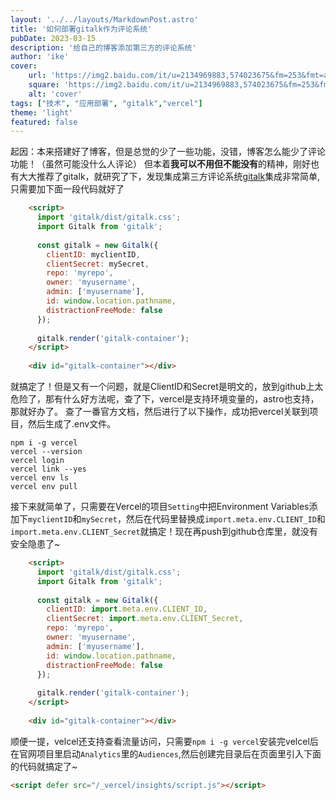 ```yaml
---
layout: '../../layouts/MarkdownPost.astro'
title: '如何部署gitalk作为评论系统'
pubDate: 2023-03-15
description: '给自己的博客添加第三方的评论系统'
author: 'ike'
cover:
    url: 'https://img2.baidu.com/it/u=2134969883,574023675&fm=253&fmt=auto&app=138&f=PNG?w=1003&h=500'
    square: 'https://img2.baidu.com/it/u=2134969883,574023675&fm=253&fmt=auto&app=138&f=PNG?w=1003&h=500'
    alt: 'cover'
tags: ["技术", "应用部署", "gitalk","vercel"]
theme: 'light'
featured: false
---
```


起因：本来搭建好了博客，但是总觉的少了一些功能，没错，博客怎么能少了评论功能！（虽然可能没什么人评论）
但本着**我可以不用但不能没有**的精神，刚好也有大大推荐了gitalk，就研究了下，发现集成第三方评论系统[gitalk](https://github.com/gitalk/gitalk)集成非常简单,只需要加下面一段代码就好了
```html
    <script>
      import 'gitalk/dist/gitalk.css';
      import Gitalk from 'gitalk';
    
      const gitalk = new Gitalk({
        clientID: myclientID,
        clientSecret: mySecret,
        repo: 'myrepo',
        owner: 'myusername',
        admin: ['myusername'],
        id: window.location.pathname,
        distractionFreeMode: false
      });
    
      gitalk.render('gitalk-container');
    </script>
    
    <div id="gitalk-container"></div>
```
就搞定了！但是又有一个问题，就是ClientID和Secret是明文的，放到github上太危险了，那有什么好方法呢，查了下，vercel是支持环境变量的，astro也支持，那就好办了。
查了一番官方文档，然后进行了以下操作，成功把vercel关联到项目，然后生成了.env文件。

```shell
npm i -g vercel
vercel --version
vercel login
vercel link --yes
vercel env ls
vercel env pull
```

接下来就简单了，只需要在Vercel的项目`Setting`中把Environment Variables添加下`myclientID`和`mySecret`，然后在代码里替换成`import.meta.env.CLIENT_ID`和`import.meta.env.CLIENT_Secret`就搞定！现在再push到github仓库里，就没有安全隐患了~
```html
    <script>
      import 'gitalk/dist/gitalk.css';
      import Gitalk from 'gitalk';
    
      const gitalk = new Gitalk({
        clientID: import.meta.env.CLIENT_ID,
        clientSecret: import.meta.env.CLIENT_Secret,
        repo: 'myrepo',
        owner: 'myusername',
        admin: ['myusername'],
        id: window.location.pathname,
        distractionFreeMode: false
      });
    
      gitalk.render('gitalk-container');
    </script>
    
    <div id="gitalk-container"></div>
```

顺便一提，velcel还支持查看流量访问，只需要```npm i -g vercel```安装完velcel后在官网项目里启动```Analytics```里的```Audiences```,然后创建完目录后在页面里引入下面的代码就搞定了~

```html
<script defer src="/_vercel/insights/script.js"></script>
```